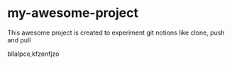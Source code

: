 # my-awesome-project

This awesome project is created to experiment git notions like clone, push and pull

bllalpce,kfzenfjzo